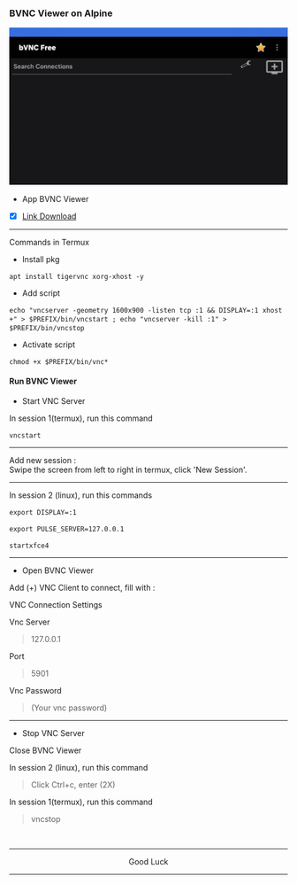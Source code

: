 ### BVNC Viewer on Alpine
<img src="https://raw.githubusercontent.com/wahasa/Alpine/refs/heads/main/Patch/BVNC-Viewer.jpg">

- App BVNC Viewer

- [x] [Link Download](https://play.google.com/store/apps/details?id=com.iiordanov.freebVNC)

---
Commands in Termux

- Install pkg
```
apt install tigervnc xorg-xhost -y
```

- Add script
```
echo "vncserver -geometry 1600x900 -listen tcp :1 && DISPLAY=:1 xhost +" > $PREFIX/bin/vncstart ; echo "vncserver -kill :1" > $PREFIX/bin/vncstop
```

- Activate script
```
chmod +x $PREFIX/bin/vnc*
```
#### Run BVNC Viewer
- Start VNC Server

In session 1(termux), run this command
```
vncstart
```
---
Add new session :</br>
Swipe the screen from left to right in termux, click 'New Session'.

---
In session 2 (linux), run this commands
```
export DISPLAY=:1
```
```
export PULSE_SERVER=127.0.0.1
```
```
startxfce4
```

---
- Open BVNC Viewer

Add (+) VNC Client to connect, fill with :

VNC Connection Settings

Vnc Server
> 127.0.0.1

Port
> 5901

Vnc Password
> (Your vnc password)

---
- Stop VNC Server

Close BVNC Viewer

In session 2 (linux), run this command
> Click Ctrl+c, enter (2X)

In session 1(termux), run this command
> vncstop
</br>

---
<p align="center">Good Luck</p>

---
